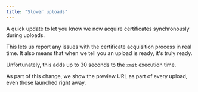 ```yaml
---
title: "Slower uploads"
---
```


A quick update to let you know we now acquire certificates synchronously during uploads.

This lets us report any issues with the certificate acquisition process in real time.
It also means that when we tell you an upload is ready, it's truly ready.

Unfortunately, this adds up to 30 seconds to the `xmit` execution time.

As part of this change, we show the preview URL as part of every upload, even those launched right away.
